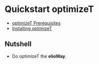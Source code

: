 # Quickstart optimizeT
- [optimizeT Prerequisites](/ribs/optimizeT/prerequisites.html)
- [Installing optimizeT](/ribs/optimizeT/installing.html)
## Nutshell
- Do optimizeT the **elioWay**.
